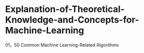 # Explanation-of-Theoretical-Knowledge-and-Concepts-for-Machine-Learning

01，50 Common Machine Learning-Related Algorithms
